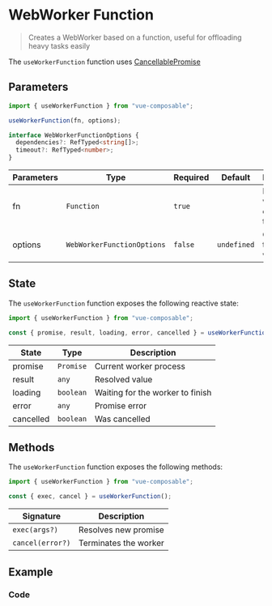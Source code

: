 # WebWorker Function

> Creates a WebWorker based on a function, useful for offloading heavy tasks easily

The `useWorkerFunction` function uses [CancellablePromise](../promise/cancellablePromise)

## Parameters

```ts
import { useWorkerFunction } from "vue-composable";

useWorkerFunction(fn, options);

interface WebWorkerFunctionOptions {
  dependencies?: RefTyped<string[]>;
  timeout?: RefTyped<number>;
}
```

| Parameters | Type                       | Required | Default     | Description                               |
| ---------- | -------------------------- | -------- | ----------- | ----------------------------------------- |
| fn         | `Function`                 | `true`   |             | Function we want to execute in the worker |
| options    | `WebWorkerFunctionOptions` | `false`  | `undefined` | Options for the webworker                 |

## State

The `useWorkerFunction` function exposes the following reactive state:

```js
import { useWorkerFunction } from "vue-composable";

const { promise, result, loading, error, cancelled } = useWorkerFunction();
```

| State     | Type      | Description                      |
| --------- | --------- | -------------------------------- |
| promise   | `Promise` | Current worker process           |
| result    | `any`     | Resolved value                   |
| loading   | `boolean` | Waiting for the worker to finish |
| error     | `any`     | Promise error                    |
| cancelled | `boolean` | Was cancelled                    |

## Methods

The `useWorkerFunction` function exposes the following methods:

```js
import { useWorkerFunction } from "vue-composable";

const { exec, cancel } = useWorkerFunction();
```

| Signature        | Description           |
| ---------------- | --------------------- |
| `exec(args?)`    | Resolves new promise  |
| `cancel(error?)` | Terminates the worker |

## Example

<!-- <on-scroll-example/> -->

### Code

```vue

```
